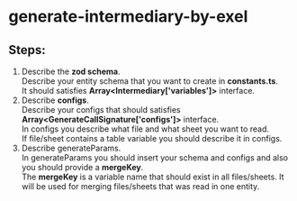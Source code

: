 # generate-intermediary-by-exel

## Steps:

1. Describe the **zod schema**.\
   Describe your entity schema that you want to create in **constants.ts**.\
   It should satisfies **Array<Intermediary['variables']>** interface.
2. Describe **configs**.\
   Describe your configs that should satisfies **Array<GenerateCallSignature['configs']>** interface.\
   In configs you describe what file and what sheet you want to read.\
   If file/sheet contains a table variable you should describe it in configs.
3. Describe generateParams.\
   In generateParams you should insert your schema and configs and also you should provide a **mergeKey**.\
   The **mergeKey** is a variable name that should exist in all files/sheets. It will be used for merging files/sheets that was read in one entity.
